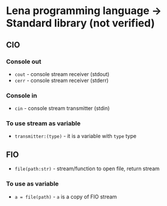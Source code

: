 # Lena programming language -> Standard library (not verified)

## CIO

### Console out

* `cout` - console stream receiver (stdout)
* `cerr` - console stream receiver (stderr)

### Console in

* `cin` - console stream transmitter (stdin)

### To use stream as variable

* `transmitter:(type)` - it is a variable with `type` type

## FIO

* `file(path:str)` - stream/function to open file, return stream

### To use as variable

* `a = file(path)` - `a` is a copy of FIO stream
